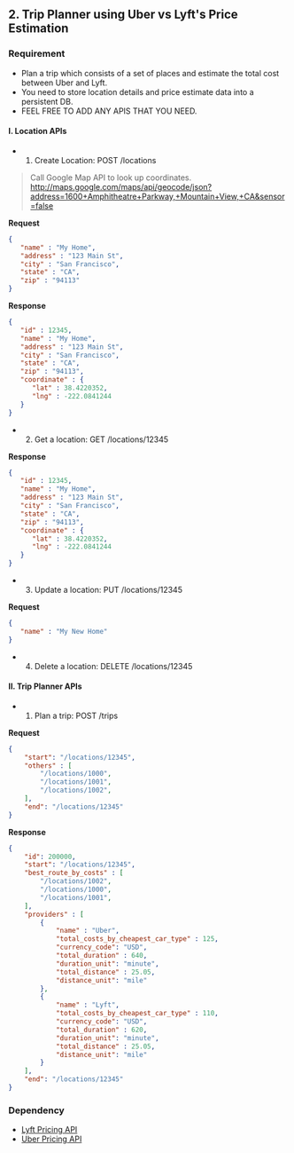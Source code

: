 ## 2. Trip Planner using Uber vs Lyft's Price Estimation

### Requirement

* Plan a trip which consists of a set of places and estimate the total cost between Uber and Lyft.
* You need to store location details and price estimate data into a persistent DB.
* FEEL FREE TO ADD ANY APIS THAT YOU NEED.

#### I. Location APIs

* 1. Create Location: POST /locations

> Call Google Map API to look up coordinates. http://maps.google.com/maps/api/geocode/json?address=1600+Amphitheatre+Parkway,+Mountain+View,+CA&sensor=false

__Request__

```json
{
   "name" : "My Home",
   "address" : "123 Main St",
   "city" : "San Francisco",
   "state" : "CA",
   "zip" : "94113"
}
```

__Response__

```json
{
   "id" : 12345,
   "name" : "My Home",
   "address" : "123 Main St",
   "city" : "San Francisco",
   "state" : "CA",
   "zip" : "94113",
   "coordinate" : { 
      "lat" : 38.4220352,
      "lng" : -222.0841244
   }
}
```

* 2. Get a location: GET /locations/12345

__Response__

```json
{
   "id" : 12345,
   "name" : "My Home",
   "address" : "123 Main St",
   "city" : "San Francisco",
   "state" : "CA",
   "zip" : "94113",
   "coordinate" : { 
      "lat" : 38.4220352,
      "lng" : -222.0841244
   }
}
```

* 3. Update a location: PUT /locations/12345

__Request__

```json
{
   "name" : "My New Home"
}
```

* 4. Delete a location: DELETE /locations/12345

#### II. Trip Planner APIs

* 1. Plan a trip: POST /trips

__Request__

```json
{
    "start": "/locations/12345",
    "others" : [ 
        "/locations/1000",
        "/locations/1001",
        "/locations/1002",
    ],
    "end": "/locations/12345"
}
```

__Response__

```json
{
    "id": 200000,
    "start": "/locations/12345",
    "best_route_by_costs" : [ 
        "/locations/1002",
        "/locations/1000",
        "/locations/1001",
    ],
    "providers" : [
        {
            "name" : "Uber",
            "total_costs_by_cheapest_car_type" : 125,
            "currency_code": "USD",
            "total_duration" : 640,
            "duration_unit": "minute",
            "total_distance" : 25.05,
            "distance_unit": "mile"
        },
        {
            "name" : "Lyft",
            "total_costs_by_cheapest_car_type" : 110,
            "currency_code": "USD",
            "total_duration" : 620,
            "duration_unit": "minute",
            "total_distance" : 25.05,
            "distance_unit": "mile"
        }
    ],
    "end": "/locations/12345"
}
```

### Dependency

- [Lyft Pricing API](https://developer.lyft.com/docs/availability-cost)
- [Uber Pricing API](https://developer.uber.com/docs/ride-requests/references/api/v1-estimates-price-get)
